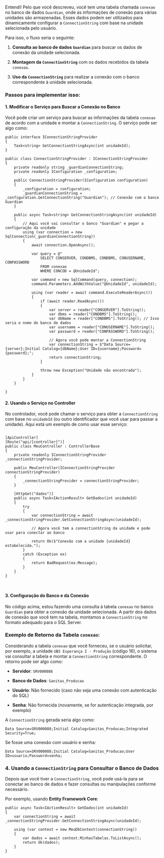 
Entendi! Pelo que você descreveu, você tem uma tabela chamada `conexao` no banco de dados `Guardian`, onde as informações de conexão para várias unidades são armazenadas. Esses dados podem ser utilizados para dinamicamente configurar a `ConnectionString` com base na unidade selecionada pelo usuário.

Para isso, o fluxo seria o seguinte:

1. **Consulta ao banco de dados `Guardian`** para buscar os dados de conexão da unidade selecionada.
    
2. **Montagem da `ConnectionString`** com os dados recebidos da tabela `conexao`.
    
3. **Uso da `ConnectionString`** para realizar a conexão com o banco correspondente à unidade selecionada.



### Passos para implementar isso:

#### 1. Modificar o Serviço para Buscar a Conexão no Banco

Você pode criar um serviço para buscar as informações da tabela `conexao` de acordo com a unidade e montar a `ConnectionString`. O serviço pode ser algo como:

```
public interface IConnectionStringProvider
{
    Task<string> GetConnectionStringAsync(int unidadeId);
}

public class ConnectionStringProvider : IConnectionStringProvider
{
    private readonly string _guardianConnectionString;
    private readonly IConfiguration _configuration;

    public ConnectionStringProvider(IConfiguration configuration)
    {
        _configuration = configuration;
        _guardianConnectionString = _configuration.GetConnectionString("Guardian"); // Conexão com o banco Guardian
    }

    public async Task<string> GetConnectionStringAsync(int unidadeId)
    {
        // Aqui você vai consultar o banco "Guardian" e pegar a configuração da unidade
        using (var connection = new SqlConnection(_guardianConnectionString))
        {
            await connection.OpenAsync();

            var query = @"
                SELECT CONSERVER, CONDBMS, CONDBMS, CONUSERNAME, CONPASSWORD
                FROM conexao
                WHERE CONCOD = @UnidadeId";
            
            var command = new SqlCommand(query, connection);
            command.Parameters.AddWithValue("@UnidadeId", unidadeId);

            using (var reader = await command.ExecuteReaderAsync())
            {
                if (await reader.ReadAsync())
                {
                    var server = reader["CONSERVER"].ToString();
                    var dbms = reader["CONDBMS"].ToString();
                    var dbName = reader["CONDBMS"].ToString(); // Isso seria o nome do banco de dados
                    var username = reader["CONUSERNAME"].ToString();
                    var password = reader["CONPASSWORD"].ToString();

                    // Agora você pode montar a ConnectionString
                    var connectionString = $"Data Source={server};Initial Catalog={dbName};User ID={username};Password={password};";
                    return connectionString;
                }

                throw new Exception("Unidade não encontrada");
            }
        }
    }

}

```


#### 2. Usando o Serviço no Controller

No controlador, você pode chamar o serviço para obter a `ConnectionString` com base no `unidadeId` (ou outro identificador que você usar para passar a unidade). Aqui está um exemplo de como usar esse serviço:
```

[ApiController]
[Route("api/[controller]")]
public class MeuController : ControllerBase
{
    private readonly IConnectionStringProvider _connectionStringProvider;

    public MeuController(IConnectionStringProvider connectionStringProvider)
    {
        _connectionStringProvider = connectionStringProvider;
    }

    [HttpGet("dados")]
    public async Task<IActionResult> GetDados(int unidadeId)
    {
        try
        {
            var connectionString = await _connectionStringProvider.GetConnectionStringAsync(unidadeId);

            // Agora você tem a connectionString da unidade e pode usar para conectar ao banco

            return Ok($"Conexão com a unidade {unidadeId} estabelecida.");
        }
        catch (Exception ex)
        {
            return BadRequest(ex.Message);
        }
    }
}



```


#### 3. Configuração do Banco e da Conexão

No código acima, estou fazendo uma consulta à tabela `conexao` no banco `Guardian` para obter a conexão da unidade selecionada. A partir dos dados de conexão que você tem na tabela, montamos a `ConnectionString` no formato adequado para o SQL Server.

### Exemplo de Retorno da Tabela `conexao`:

Considerando a tabela `conexao` que você forneceu, se o usuário solicitar, por exemplo, a unidade `UBS Esperança I - Produção` (código 16), o sistema vai consultar a tabela e montar a `ConnectionString` correspondente. O retorno pode ser algo como:

- **Servidor**: `SRV000088`
    
- **Banco de Dados**: `Sanitas_Producao`
    
- **Usuário**: Não fornecido (caso não seja uma conexão com autenticação do SQL)
    
- **Senha**: Não fornecida (novamente, se for autenticação integrada, por exemplo)
    

A `ConnectionString` gerada seria algo como:

`Data Source=SRV000088;Initial Catalog=Sanitas_Producao;Integrated Security=True;`

Se fosse uma conexão com usuário e senha:

`Data Source=SRV000088;Initial Catalog=Sanitas_Producao;User ID=usuario;Password=senha;`

### 4. Usando a `ConnectionString` para Consultar o Banco de Dados

Depois que você tiver a `ConnectionString`, você pode usá-la para se conectar ao banco de dados e fazer consultas ou manipulações conforme necessário.

Por exemplo, usando **Entity Framework Core**:

```
public async Task<IActionResult> GetDados(int unidadeId)
{
    var connectionString = await _connectionStringProvider.GetConnectionStringAsync(unidadeId);
    
    using (var context = new MeuDbContext(connectionString))
    {
        var dados = await context.MinhasTabelas.ToListAsync();
        return Ok(dados);
    }
}

```

